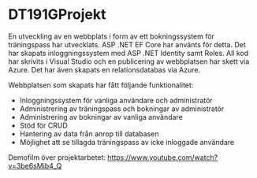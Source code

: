 # DT191GProjekt

En utveckling av en webbplats i form av ett bokningssystem för träningspass har utvecklats. ASP .NET EF Core har använts för detta. Det har skapats inloggningssystem med ASP .NET Identity samt Roles. 
All kod har skrivits i Visual Studio och en publicering av webbplatsen har skett via Azure. Det har även skapats en relationsdatabas via Azure.

Webbplatsen som skapats har fått följande funktionalitet:

*	Inloggningssystem för vanliga användare och administratör
*	Administrering av träningspass och bokningar av administratör
*	Administrering av bokningar av vanliga användare
*	Stöd för CRUD
*	Hantering av data från anrop till databasen
*	Möjlighet att se tillagda träningspass av icke inloggade användare


Demofilm över projektarbetet: https://www.youtube.com/watch?v=3be6sMib4_Q
